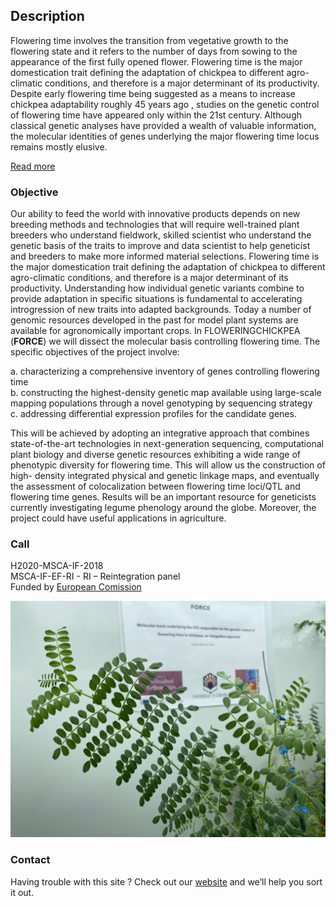## Description

Flowering time involves the transition from vegetative growth to the flowering state and it
refers to the number of days from sowing to the appearance of the first fully opened flower.
Flowering time is the major domestication trait defining the adaptation of chickpea to
different agro-climatic conditions, and therefore is a major determinant of its productivity.
Despite early flowering time being suggested as a means to increase chickpea adaptability
roughly 45 years ago , studies on the genetic control of flowering time have appeared only
within the 21st century. Although classical genetic analyses have provided a wealth of
valuable information, the molecular identities of genes underlying the major flowering time
locus remains mostly elusive.

[Read more](http://www.uco.es/internacional/proyectosinternacionales/wp-content/uploads/2020/10/FORCE-ENG.pdf)


### Objective

Our ability to feed the world with innovative products depends on new breeding methods and technologies that will require well-trained plant breeders who understand fieldwork, skilled scientist who understand the genetic basis of the traits to improve and data scientist to help geneticist and breeders to make more informed material selections. Flowering time is the major domestication trait defining the adaptation of chickpea to different agro-climatic conditions, and therefore is a major determinant of its productivity. Understanding how individual genetic variants combine to provide adaptation in specific situations is fundamental to accelerating introgression of new traits into adapted backgrounds. Today a number of genomic resources developed in the past for model plant systems are available for agronomically important crops. In FLOWERINGCHICKPEA (**FORCE**) we will dissect the molecular basis controlling flowering time. The specific objectives of the project involve:   
  
  a. characterizing a comprehensive inventory of genes controlling flowering time  
  b. constructing the highest-density genetic map available using large-scale mapping populations through a novel genotyping by sequencing strategy  
  c. addressing differential expression profiles for the candidate genes.   


This will be achieved by adopting an integrative approach that combines state-of-the-art technologies in next-generation sequencing, computational plant biology and diverse genetic resources exhibiting a wide range of phenotypic diversity for flowering time. This will allow us the construction of high- density integrated physical and genetic linkage maps, and eventually the assessment of colocalization between flowering time loci/QTL and flowering time genes. Results will be an important resource for geneticists currently investigating legume phenology around the globe. Moreover, the project could have useful applications in agriculture.


### Call 
H2020-MSCA-IF-2018  
MSCA-IF-EF-RI - RI – Reintegration panel  
Funded by [European Comission](https://cordis.europa.eu/project/id/844431)  


![](img/IMG_0053.jpg)


### Contact

Having trouble with this site ? Check out our [website](https://jdieramon.github.io/) and we’ll help you sort it out.
